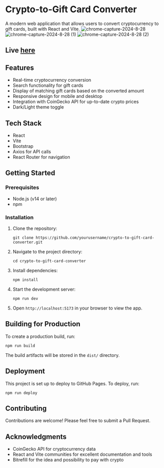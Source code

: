 # Crypto-to-Gift Card Converter

A modern web application that allows users to convert cryptocurrency to gift cards, built with React and Vite.
![chrome-capture-2024-8-28](https://github.com/user-attachments/assets/a22e65ad-1b80-4ba3-a567-36f821787ac0)
![chrome-capture-2024-8-28 (1)](https://github.com/user-attachments/assets/57ab3c22-5b2e-4dcd-b2df-4eb54c0fa006)
![chrome-capture-2024-8-28 (2)](https://github.com/user-attachments/assets/8fced568-7093-4ed5-ae00-810d43f54ec3)

## Live [here]()

## Features

- Real-time cryptocurrency conversion
- Search functionality for gift cards
- Display of matching gift cards based on the converted amount
- Responsive design for mobile and desktop
- Integration with CoinGecko API for up-to-date crypto prices
- Dark/Light theme toggle

## Tech Stack

- React
- Vite
- Bootstrap
- Axios for API calls
- React Router for navigation

## Getting Started

### Prerequisites

- Node.js (v14 or later)
- npm

### Installation

1. Clone the repository:
   ```
   git clone https://github.com/yourusername/crypto-to-gift-card-converter.git
   ```

2. Navigate to the project directory:
   ```
   cd crypto-to-gift-card-converter
   ```

3. Install dependencies:
   ```
   npm install
   ```

4. Start the development server:
   ```
   npm run dev
   ```

5. Open `http://localhost:5173` in your browser to view the app.

## Building for Production

To create a production build, run:

```
npm run build
```

The build artifacts will be stored in the `dist/` directory.

## Deployment

This project is set up to deploy to GitHub Pages. To deploy, run:

```
npm run deploy
```

## Contributing

Contributions are welcome! Please feel free to submit a Pull Request.

## Acknowledgments

- CoinGecko API for cryptocurrency data
- React and Vite communities for excellent documentation and tools
- Bitrefill for the idea and possibility to pay with crypto
